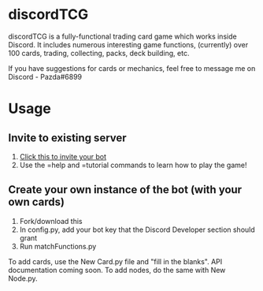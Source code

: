 # discordTCG
discordTCG is a fully-functional trading card game which works inside Discord. It includes numerous interesting game functions, (currently) over 100 cards, trading, collecting, packs, deck building, etc.

If you have suggestions for cards or mechanics, feel free to message me on Discord - Pazda#6899

# Usage

## Invite to existing server
1. [Click this to invite your bot](https://discordapp.com/api/oauth2/authorize?client_id=545701080047026176&permissions=0&scope=bot)
2. Use the =help and =tutorial commands to learn how to play the game!

## Create your own instance of the bot (with your own cards)
1. Fork/download this
2. In config.py, add your bot key that the Discord Developer section should grant
3. Run matchFunctions.py

To add cards, use the New Card.py file and "fill in the blanks". API documentation coming soon.
To add nodes, do the same with New Node.py.
